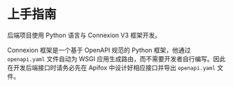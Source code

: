 # 上手指南

后端项目使用 Python 语言与 Connexion V3 框架开发。

Connexion 框架是一个基于 OpenAPI 规范的 Python 框架，他通过 `openapi.yaml` 文件自动为 WSGI 应用生成路由，而不需要开发者自行编写。因此在开发后端接口时请务必先在 Apifox 中设计好相应接口并导出 `openapi.yaml` 文件。
